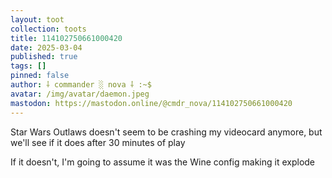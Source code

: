 ```yaml
---
layout: toot
collection: toots
title: 114102750661000420
date: 2025-03-04
published: true
tags: []
pinned: false
author: ⸸ commander ░ nova ⸸ :~$
avatar: /img/avatar/daemon.jpeg
mastodon: https://mastodon.online/@cmdr_nova/114102750661000420
---
```


Star Wars Outlaws doesn't seem to be crashing my videocard anymore, but we'll see if it does after 30 minutes of play

If it doesn't, I'm going to assume it was the Wine config making it explode
